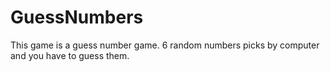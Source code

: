 # GuessNumbers
This game is a guess number game. 6 random numbers picks by computer and you have to guess them.
